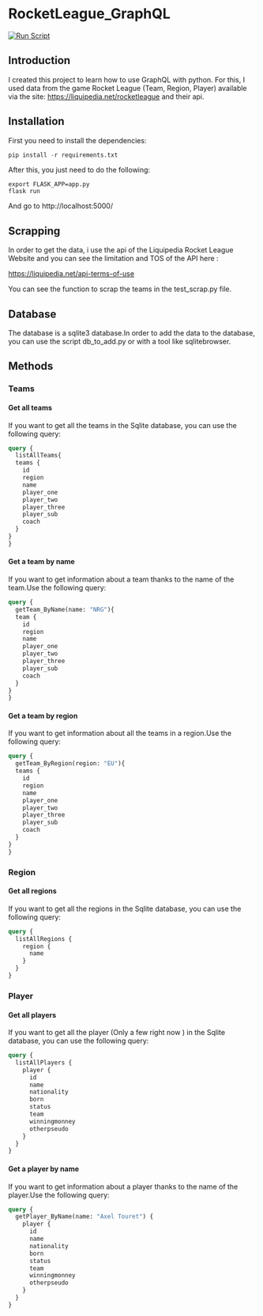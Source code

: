 # RocketLeague_GraphQL

[![Run Script](https://github.com/SamirPS/RocketLeague_GraphQL/actions/workflows/main.yml/badge.svg)](https://github.com/SamirPS/RocketLeague_GraphQL/actions/workflows/main.yml)

## Introduction

I created this project to learn how to use GraphQL with python. For this, I used data from the game Rocket League (Team, Region, Player) available via the site: https://liquipedia.net/rocketleague and their api.

## Installation

First you need to install the dependencies:

```python
pip install -r requirements.txt
```

After this, you just need to do the following:

```shell
export FLASK_APP=app.py
flask run
```
And go to http://localhost:5000/

## Scrapping

In order to get the data, i use the api of the Liquipedia Rocket League Website and you can see the limitation and TOS of the API here :

https://liquipedia.net/api-terms-of-use

You can see the function to scrap the teams in the test_scrap.py file. 

## Database

The database is a sqlite3 database.In order to add the data to the database, you can use the script db_to_add.py or with a tool like sqlitebrowser.

## Methods

### Teams

#### Get all teams

If you want to get all the teams in the Sqlite database, you can use the following query:

```graphql
query {
  listAllTeams{
  teams {
    id
    region
    name
    player_one
    player_two
    player_three
    player_sub
    coach
  }
}
}
```

#### Get a team by name

If you want to get information about a team thanks to the name of the team.Use the following query:

```graphql
query {
  getTeam_ByName(name: "NRG"){
  team {
    id
    region
    name
    player_one
    player_two
    player_three
    player_sub
    coach
  }
}
}
```

#### Get a team by region

If you want to get information about all the teams in a region.Use the following query:

```graphql
query {
  getTeam_ByRegion(region: "EU"){
  teams {
    id
    region
    name
    player_one
    player_two
    player_three
    player_sub
    coach
  }
}
}
```

### Region

#### Get all regions

If you want to get all the regions in the Sqlite database, you can use the following query:

```graphql
query {
  listAllRegions {
    region {
      name
    }
  }
}

```

### Player

#### Get all players

If you want to get all the player (Only a few right now ) in the Sqlite database, you can use the following query:

```graphql
query {
  listAllPlayers {
    player {
      id
      name
      nationality
      born
      status
      team
      winningmonney
      otherpseudo
    }
  }
}

```


#### Get a player by name

If you want to get information about a player thanks to the name of the player.Use the following query:

```graphql
query {
  getPlayer_ByName(name: "Axel Touret") {
    player {
      id
      name
      nationality
      born
      status
      team
      winningmonney
      otherpseudo
    }
  }
}

```

